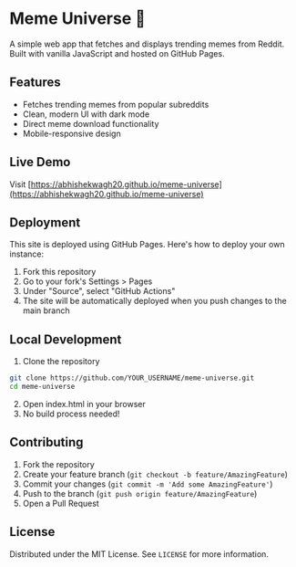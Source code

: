 # Meme Universe 🚀

A simple web app that fetches and displays trending memes from Reddit. Built with vanilla JavaScript and hosted on GitHub Pages.

## Features
- Fetches trending memes from popular subreddits
- Clean, modern UI with dark mode
- Direct meme download functionality
- Mobile-responsive design

## Live Demo
Visit [https://abhishekwagh20.github.io/meme-universe](https://abhishekwagh20.github.io/meme-universe)

## Deployment
This site is deployed using GitHub Pages. Here's how to deploy your own instance:

1. Fork this repository
2. Go to your fork's Settings > Pages
3. Under "Source", select "GitHub Actions"
4. The site will be automatically deployed when you push changes to the main branch


## Local Development
1. Clone the repository
```bash
git clone https://github.com/YOUR_USERNAME/meme-universe.git
cd meme-universe
```

2. Open index.html in your browser
3. No build process needed!

## Contributing
1. Fork the repository
2. Create your feature branch (`git checkout -b feature/AmazingFeature`)
3. Commit your changes (`git commit -m 'Add some AmazingFeature'`)
4. Push to the branch (`git push origin feature/AmazingFeature`)
5. Open a Pull Request

## License
Distributed under the MIT License. See `LICENSE` for more information.
